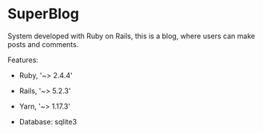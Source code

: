 # SuperBlog

System developed with Ruby on Rails, this is a blog, where users can make posts and comments.

Features:

* Ruby, '~> 2.4.4'

* Rails, '~> 5.2.3'

* Yarn, '~> 1.17.3'

* Database: sqlite3
